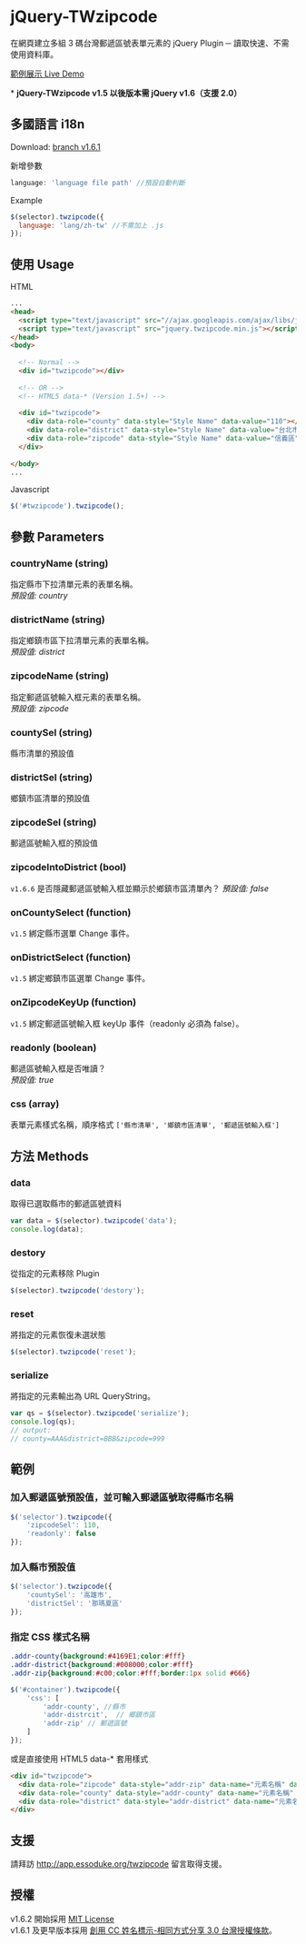 # jQuery-TWzipcode

在網頁建立多組 3 碼台灣郵遞區號表單元素的 jQuery Plugin ─ 讀取快速、不需使用資料庫。

[範例展示 Live Demo](http://app.essoduke.org/twzipcode)


\* **jQuery-TWzipcode v1.5 以後版本需 jQuery v1.6（支援 2.0）**


## 多國語言 i18n

Download: [branch v1.6.1](https://github.com/essoduke/jQuery-TWzipcode/tree/i18n)

新增參數

```javascript
language: 'language file path' //預設自動判斷
```

Example
```javascript
$(selector).twzipcode({
  language: 'lang/zh-tw' //不需加上 .js
});
```

## 使用 Usage

HTML
```html
...
<head>
  <script type="text/javascript" src="//ajax.googleapis.com/ajax/libs/jquery/2.0.3/jquery.min.js"></script>
  <script type="text/javascript" src="jquery.twzipcode.min.js"></script>
</head>
<body>
  
  <!-- Normal -->
  <div id="twzipcode"></div>
  
  <!-- OR -->
  <!-- HTML5 data-* (Version 1.5+) -->
  
  <div id="twzipcode">
    <div data-role="county" data-style="Style Name" data-value="110"></div>
    <div data-role="district" data-style="Style Name" data-value="台北市"></div>
    <div data-role="zipcode" data-style="Style Name" data-value="信義區"></div>
  </div>
  
</body>
...
```

Javascript
```javascript
$('#twzipcode').twzipcode();
```

## 參數 Parameters

### countryName (string) 
指定縣市下拉清單元素的表單名稱。  
_預設值: country_

### districtName (string)
指定鄉鎮市區下拉清單元素的表單名稱。  
_預設值: district_

### zipcodeName (string)
指定郵遞區號輸入框元素的表單名稱。  
_預設值: zipcode_

### countySel (string)	
縣市清單的預設值

### districtSel (string)
鄉鎮市區清單的預設值

### zipcodeSel (string)
郵遞區號輸入框的預設值

### zipcodeIntoDistrict (bool)
`v1.6.6` 是否隱藏郵遞區號輸入框並顯示於鄉鎮市區清單內？
_預設值: false_

### onCountySelect (function) 
`v1.5` 綁定縣市選單 Change 事件。

### onDistrictSelect (function) 
`v1.5` 綁定鄉鎮市區選單 Change 事件。

### onZipcodeKeyUp (function) 
`v1.5` 綁定郵遞區號輸入框 keyUp 事件（readonly 必須為 false）。  

### readonly (boolean)
郵遞區號輸入框是否唯讀？  
_預設值: true_

### css	(array)
表單元素樣式名稱，順序格式 `['縣市清單', '鄉鎮市區清單', '郵遞區號輸入框']`

## 方法 Methods

### data
取得已選取縣市的郵遞區號資料
```javascript
var data = $(selector).twzipcode('data');
console.log(data);
```

### destory	
從指定的元素移除 Plugin
```javascript
$(selector).twzipcode('destory');
```

### reset
將指定的元素恢復未選狀態
```javascript
$(selector).twzipcode('reset');
```

### serialize
將指定的元素輸出為 URL QueryString。
```javascript
var qs = $(selector).twzipcode('serialize');
console.log(qs);
// output: 
// county=AAA&district=BBB&zipcode=999
```

## 範例
### 加入郵遞區號預設值，並可輸入郵遞區號取得縣市名稱
```javascript
$('selector').twzipcode({
    'zipcodeSel': 110,
    'readonly': false
});
```
### 加入縣市預設值
```javascript
$('selector').twzipcode({
    'countySel': '高雄市',
    'districtSel': '那瑪夏區'
});
```

### 指定 CSS 樣式名稱
```css
.addr-county{background:#4169E1;color:#fff}
.addr-district{background:#008000;color:#fff}
.addr-zip{background:#c00;color:#fff;border:1px solid #666}
```
```javascript
$('#container').twzipcode({
    'css': [
        'addr-county', //縣市
        'addr-distrcit',  // 鄉鎮市區
        'addr-zip' // 郵遞區號
    ]
});
```

或是直接使用 HTML5 data-* 套用樣式

```html
<div id="twzipcode">
  <div data-role="zipcode" data-style="addr-zip" data-name="元素名稱" data-value="預設值"></div>
  <div data-role="county" data-style="addr-county" data-name="元素名稱" data-value="預設值"></div>
  <div data-role="district" data-style="addr-district" data-name="元素名稱" data-value="預設值"></div>
</div>
```
## 支援

請拜訪 http://app.essoduke.org/twzipcode 留言取得支援。

## 授權

v1.6.2 開始採用 [MIT License](http://opensource.org/licenses/MIT)  
v1.6.1 及更早版本採用 [創用 CC 姓名標示-相同方式分享 3.0  台灣授權條款](http://creativecommons.org/licenses/by-sa/3.0/deed.zh_TW)。

